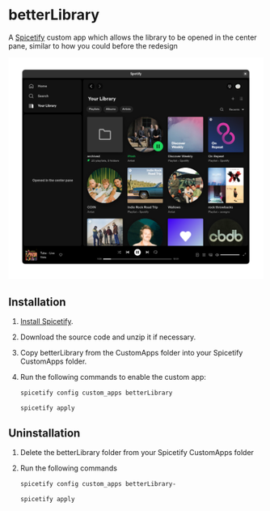 # betterLibrary
A [Spicetify](https://spicetify.app/) custom app which allows the library to be opened in the center pane, similar to how you could before the redesign

![Preview](preview.png)

## Installation
1. [Install Spicetify](https://spicetify.app/docs/getting-started).
1. Download the source code and unzip it if necessary.
1. Copy betterLibrary from the CustomApps folder into your Spicetify CustomApps folder.
1. Run the following commands to enable the custom app:

    ```
    spicetify config custom_apps betterLibrary
    ```
    ```
    spicetify apply
    ```
## Uninstallation
1. Delete the betterLibrary folder from your Spicetify CustomApps folder
1. Run the following commands

   ```
   spicetify config custom_apps betterLibrary-
   ```
   ```
   spicetify apply
   ```
